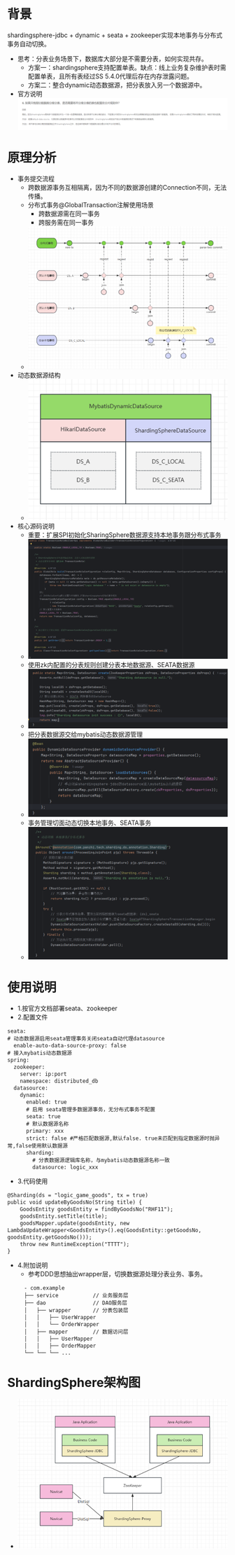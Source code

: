 # 背景
shardingsphere-jdbc + dynamic + seata + zookeeper实现本地事务与分布式事务自动切换。
- 思考：分表业务场景下，数据库大部分是不需要分表，如何实现共存。
  - 方案一：shardingsphere支持配置单表。缺点：线上业务复杂维护表时需配置单表，且所有表经过SS 5.4.0代理后存在内存泄露问题。
  - 方案二：整合dynamic动态数据源，把分表放入另一个数据源中。
- 官方说明
![img.png](img/2.png)
# 原理分析
- 事务提交流程
  - 跨数据源事务互相隔离，因为不同的数据源创建的Connection不同，无法传播。
  - 分布式事务@GlobalTransaction注解使用场景
    - 跨数据源需在同一事务
    - 跨服务需在同一事务
  - ![1.png](img/4.png)
- 动态数据源结构
  - ![1.png](img/3.png)
- 核心源码说明
  - 重要：扩展SPI初始化SharingSphere数据源支持本地事务跟分布式事务
  - ![img.png](img/8.png)
  - 使用zk内配置的分表规则创建分表本地数据源、SEATA数据源
  - ![1.png](img/5.png)
  - 把分表数据源交给mybatis动态数据源管理
  - ![1.png](img/6.png)
  - 事务管理切面动态切换本地事务、SEATA事务
  - ![1.png](img/7.png)
# 使用说明
- 1.按官方文档部署seata、zookeeper
- 2.配置文件
~~~
seata:
# 动态数据源启用seata管理事务关闭seata自动代理datasource
  enable-auto-data-source-proxy: false
# 接入mybatis动态数据源
spring:
  zookeeper:
    server: ip:port
    namespace: distributed_db
  datasource:
    dynamic:
      enabled: true
      # 启用 seata管理多数据源事务，无分布式事务不配置
      seata: true
      # 默认数据源名称
      primary: xxx
      strict: false #严格匹配数据源,默认false. true未匹配到指定数据源时抛异常,false使用默认数据源
      sharding:
        # 分表数据源逻辑库名称，与mybatis动态数据源名称一致
        datasource: logic_xxx
~~~
- 3.代码使用
~~~
@Sharding(ds = "logic_game_goods", tx = true)
public void updateByGoodsNo(String title) {
    GoodsEntity goodsEntity = findByGoodsNo("RHF11");
    goodsEntity.setTitle(title);
    goodsMapper.update(goodsEntity, new LambdaUpdateWrapper<GoodsEntity>().eq(GoodsEntity::getGoodsNo, goodsEntity.getGoodsNo()));
    throw new RuntimeException("TTTT");
}
~~~
- 4.附加说明
  - 参考DDD思想抽出wrapper层，切换数据源处理分表业务、事务。
  ~~~
    - com.example
    ├── service           // 业务服务层
    ├── dao               // DAO服务层
    │   ├── wrapper       // 分表包装层
    │   │   ├── UserWrapper
    │   │   └── OrderWrapper
    │   ├── mapper        // 数据访问层
    │   │   ├── UserMapper
    │   │   ├── OrderMapper
    └── └── └── ...
  ~~~
# ShardingSphere架构图
  - ![1.png](img/1.png)